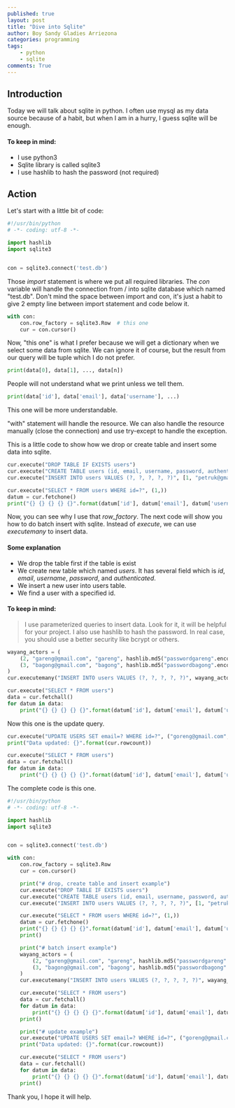 ```yaml
---
published: true
layout: post
title: "Dive into Sqlite"
author: Boy Sandy Gladies Arriezona
categories: programming
tags:
    - python
    - sqlite
comments: True
---
```


## Introduction

Today we will talk about sqlite in python. I often use mysql as my data source because of a habit, but when I am in a hurry, I guess sqlite will be enough.

#### To keep in mind:

- I use python3
- Sqlite library is called sqlite3
- I use hashlib to hash the password (not required)

## Action

Let's start with a little bit of code:

``` python
#!/usr/bin/python
# -*- coding: utf-8 -*-

import hashlib
import sqlite3


con = sqlite3.connect('test.db')
```

Those *import* statement is where we put all required libraries. The *con* variable will handle the connection from / into sqlite database which named "test.db". Don't mind the space between import and con, it's just a habit to give 2 empty line between import statement and code below it.

``` python
with con:
	con.row_factory = sqlite3.Row  # this one
	cur = con.cursor()
```

Now, "this one" is what I prefer because we will get a dictionary when we select some data from sqlite. We can ignore it of course, but the result from our query will be tuple which I do not prefer.

``` python
print(data[0], data[1], ..., data[n])
```
People will not understand what we print unless we tell them.

``` python
print(data['id'], data['email'], data['username'], ...)
```
This one will be more understandable.

"with" statement will handle the resource. We can also handle the resource manually (close the connection) and use try-except to handle the exception.

This is a little code to show how we drop or create table and insert some data into sqlite.

``` python
cur.execute("DROP TABLE IF EXISTS users")
cur.execute("CREATE TABLE users (id, email, username, password, authenticated)")
cur.execute("INSERT INTO users VALUES (?, ?, ?, ?, ?)", [1, "petruk@gmail.com", "petruk", hashlib.md5("passwordpetruk".encode()).hexdigest(), True])

cur.execute("SELECT * FROM users WHERE id=?", (1,))
datum = cur.fetchone()
print("{} {} {} {} {}".format(datum['id'], datum['email'], datum['username'], datum['password'], datum['authenticated']))
```

Now, you can see why I use that *row_factory*. The next code will show you how to do batch insert with sqlite. Instead of *execute*, we can use *executemany* to insert data.

#### Some explanation

- We drop the table first if the table is exist
- We create new table which named *users*. It has several field which is *id*, *email*, *username*, *password*, and *authenticated*.
- We insert a new user into users table.
- We find a user with a specified id.

#### To keep in mind:

> I use parameterized queries to insert data. Look for it, it will be helpful for your project. 
> I also use hashlib to hash the password. In real case, you should use a better security like bcrypt or others.

``` python
wayang_actors = (
	(2, "gareng@gmail.com", "gareng", hashlib.md5("passwordgareng".encode()).hexdigest(), True),
	(3, "bagong@gmail.com", "bagong", hashlib.md5("passwordbagong".encode()).hexdigest(), True)
)
cur.executemany("INSERT INTO users VALUES (?, ?, ?, ?, ?)", wayang_actors)

cur.execute("SELECT * FROM users")
data = cur.fetchall()
for datum in data:
	print("{} {} {} {} {}".format(datum['id'], datum['email'], datum['username'], datum['password'], datum['authenticated']))
```

Now this one is the update query.

``` python
cur.execute("UPDATE USERS SET email=? WHERE id=?", ("goreng@gmail.com", 2))
print("Data updated: {}".format(cur.rowcount))

cur.execute("SELECT * FROM users")
data = cur.fetchall()
for datum in data:
	print("{} {} {} {} {}".format(datum['id'], datum['email'], datum['username'], datum['password'], datum['authenticated']))
```

The complete code is this one.

``` python
#!/usr/bin/python
# -*- coding: utf-8 -*-

import hashlib
import sqlite3


con = sqlite3.connect('test.db')

with con:
	con.row_factory = sqlite3.Row
	cur = con.cursor()    

	print("# drop, create table and insert example")
	cur.execute("DROP TABLE IF EXISTS users")
	cur.execute("CREATE TABLE users (id, email, username, password, authenticated)")
	cur.execute("INSERT INTO users VALUES (?, ?, ?, ?, ?)", [1, "petruk@gmail.com", "petruk", hashlib.md5("passwordpetruk".encode()).hexdigest(), True])

	cur.execute("SELECT * FROM users WHERE id=?", (1,))
	datum = cur.fetchone()
	print("{} {} {} {} {}".format(datum['id'], datum['email'], datum['username'], datum['password'], datum['authenticated']))
	print()

	print("# batch insert example")
	wayang_actors = (
		(2, "gareng@gmail.com", "gareng", hashlib.md5("passwordgareng".encode()).hexdigest(), True),
		(3, "bagong@gmail.com", "bagong", hashlib.md5("passwordbagong".encode()).hexdigest(), True)
	)
	cur.executemany("INSERT INTO users VALUES (?, ?, ?, ?, ?)", wayang_actors)

	cur.execute("SELECT * FROM users")
	data = cur.fetchall()
	for datum in data:
		print("{} {} {} {} {}".format(datum['id'], datum['email'], datum['username'], datum['password'], datum['authenticated']))
	print()

	print("# update example")
	cur.execute("UPDATE USERS SET email=? WHERE id=?", ("goreng@gmail.com", 2))
	print("Data updated: {}".format(cur.rowcount))

	cur.execute("SELECT * FROM users")
	data = cur.fetchall()
	for datum in data:
		print("{} {} {} {} {}".format(datum['id'], datum['email'], datum['username'], datum['password'], datum['authenticated']))
	print()
```

Thank you, I hope it will help.